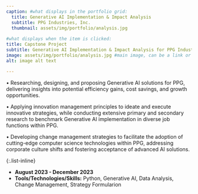 ```yaml
---
caption: #what displays in the portfolio grid:
  title: Generative AI Implementation & Impact Analysis
  subtitle: PPG Industries, Inc.
  thumbnail: assets/img/portfolio/analysis.jpg
  
#what displays when the item is clicked:
title: Capstone Project
subtitle: Generative AI Implementation & Impact Analysis for PPG Industries, Inc.
image: assets/img/portfolio/analysis.jpg #main image, can be a link or a file in assets/img/portfolio
alt: image alt text

---
```


•	Researching, designing, and proposing Generative AI solutions for PPG, delivering insights into potential efficiency gains, cost savings, and growth opportunities. 

•	Applying innovation management principles to ideate and execute innovative strategies, while conducting extensive primary and secondary research to benchmark Generative AI implementation in diverse job functions within PPG.

•	Developing change management strategies to facilitate the adoption of cutting-edge computer science technologies within PPG, addressing corporate culture shifts and fostering acceptance of advanced AI solutions.




{:.list-inline} 
- **August 2023 - December 2023**
- **Tools/Technologies/Skills:** Python, Generative AI, Data Analysis, Change Management, Strategy Formularion


